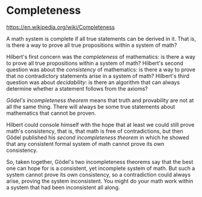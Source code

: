 # Completeness

https://en.wikipedia.org/wiki/Completeness


A math system is complete if all true statements can be derived in it. That is, is there a way to prove all true propositions within a system of math?

Hilbert's first concern was the *completeness* of mathematics: is there a way to prove all true propositions within a system of math? Hilbert's second question was about the *consistency* of mathematics: is there a way to prove that no contradictory statements arise in a system of math? Hilbert's third question was about *decidability*: is there an algorithm that can always determine whether a statement follows from the axioms?


*Gödel's incompleteness theorem* means that truth and provability are not at all the same thing. There will always be some true statements about mathematics that cannot be proven.

Hilbert could console himself with the hope that at least we could still prove math's consistency, that is, that math is free of contradictions, but then Gödel published his *second incompleteness theorem* in which he showed that any consistent formal system of math cannot prove its own consistency.

So, taken together, Gödel's two incompleteness theorems say that the best one can hope for is a consistent, yet incomplete system of math. But such a system cannot prove its own consistency, so a contradiction could always arise, proving the system inconsistent. You might do your math work within a system that had been inconsistent all along.
